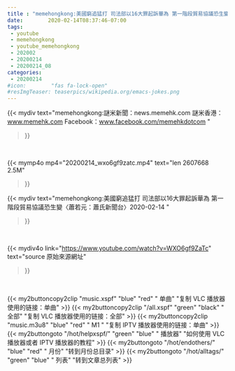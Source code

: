 ```yaml
---
title : "memehongkong:美國窮追猛打 司法部以16大罪起訴華為 第一階段貿易協議恐生變〈蕭若元：蕭氏新聞台〉2020-02-14 "
date:        2020-02-14T08:37:46-07:00
tags:
 - youtube
 - memehongkong
 - youtube_memehongkong
 - 202002
 - 20200214
 - 20200214_08
categories:
 - 20200214
#icon:        "fas fa-lock-open"
#resImgTeaser: teaserpics/wikipedia.org/emacs-jokes.png
---
```


{{< mydiv text="memehongkong:謎米新聞：news.memehk.com 謎米香港： www.memehk.com Facebook：www.facebook.com/memehkdotcom "
>}}
<br>


{{< mymp4o mp4="20200214_wxo6gf9zatc.mp4"
text="len 2607668    2.5M"
>}}


{{< mydiv text="memehongkong:美國窮追猛打 司法部以16大罪起訴華為 第一階段貿易協議恐生變〈蕭若元：蕭氏新聞台〉2020-02-14 "
>}}
<br>

{{< mydiv4o link="https://www.youtube.com/watch?v=WXO6gf9ZaTc"
text="source 原始來源網址"
>}}


<br>



{{< my2buttoncopy2clip "music.xspf"        "blue"   "red"    " 单曲"  "复制 VLC 播放器使用的链接：单曲" >}} {{< my2buttoncopy2clip "/all.xspf"         "green"  "black"  " 全部"  "复制 VLC 播放器使用的链接：全部" >}} {{< my2buttoncopy2clip "music.m3u8"        "blue"   "red"    " M1 "    "复制 IPTV 播放器使用的链接：单曲" >}} {{< my2buttongoto      "/hot/helpxspf/"    "green"  "blue"   " 播放器" "如何使用 VLC 播放器或者 IPTV 播放器的教程" >}} {{< my2buttongoto      "/hot/endothers/"   "blue"   "red"    " 月份"   "转到月份总目录" >}} {{< my2buttongoto      "/hot/alltags/"     "green"  "blue"   " 列表"   "转到文章总列表" >}} 
